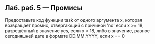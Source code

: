 ## Лаб. раб. 5 — Промисы  

Предоставьте код функции task от одного аргумента x, 
которая возвращает промис, отвергающий с причиной 'no' если x >= 18, 
разрешённый в значение yes, если x < 18, либо в значение, 
равное сегодняшней дате в формате DD.MM.YYYY, если x == 0